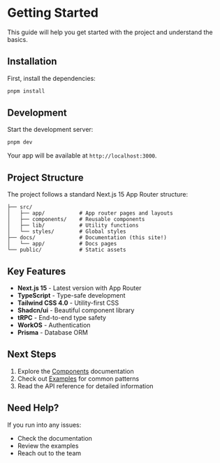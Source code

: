 # Getting Started

This guide will help you get started with the project and understand the basics.

## Installation

First, install the dependencies:

```bash
pnpm install
```

## Development

Start the development server:

```bash
pnpm dev
```

Your app will be available at `http://localhost:3000`.

## Project Structure

The project follows a standard Next.js 15 App Router structure:

```
├── src/
│   ├── app/           # App router pages and layouts
│   ├── components/    # Reusable components
│   ├── lib/           # Utility functions
│   └── styles/        # Global styles
├── docs/              # Documentation (this site!)
│   └── app/           # Docs pages
└── public/            # Static assets
```

## Key Features

- **Next.js 15** - Latest version with App Router
- **TypeScript** - Type-safe development
- **Tailwind CSS 4.0** - Utility-first CSS
- **Shadcn/ui** - Beautiful component library
- **tRPC** - End-to-end type safety
- **WorkOS** - Authentication
- **Prisma** - Database ORM

## Next Steps

1. Explore the [Components](/docs/components) documentation
2. Check out [Examples](/docs/examples) for common patterns
3. Read the API reference for detailed information

## Need Help?

If you run into any issues:

- Check the documentation
- Review the examples
- Reach out to the team
